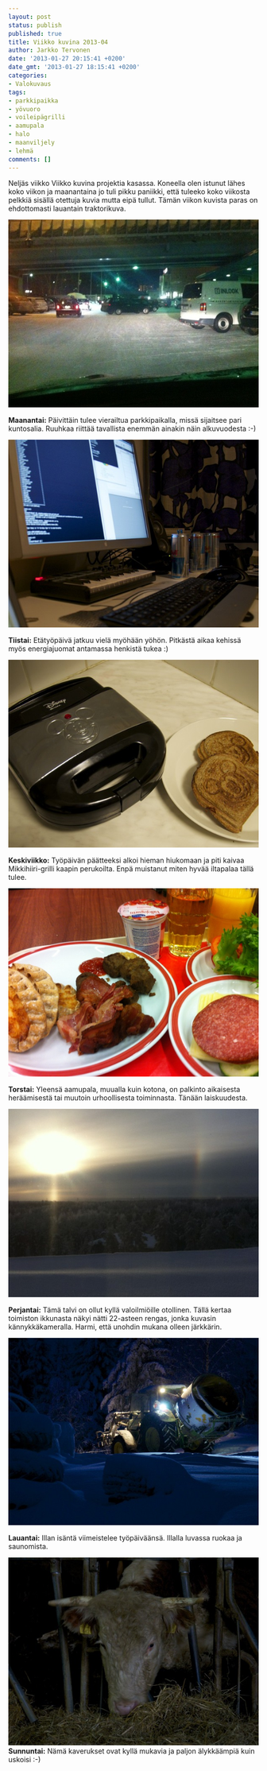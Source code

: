 ```yaml
---
layout: post
status: publish
published: true
title: Viikko kuvina 2013-04
author: Jarkko Tervonen
date: '2013-01-27 20:15:41 +0200'
date_gmt: '2013-01-27 18:15:41 +0200'
categories:
- Valokuvaus
tags:
- parkkipaikka
- yövuoro
- voileipägrilli
- aamupala
- halo
- maanviljely
- lehmä
comments: []
---
```

Neljäs viikko Viikko kuvina projektia kasassa. Koneella olen istunut lähes koko viikon ja maanantaina jo tuli pikku paniikki, että tuleeko koko viikosta pelkkiä sisällä otettuja kuvia mutta eipä tullut. Tämän viikon kuvista paras on ehdottomasti lauantain traktorikuva.

<img alt="Viikko kuvina 2013-04 - Maanantai" src="/assets/img/posts/2013-04-ma.jpg" /></noscript>

__Maanantai:__ Päivittäin tulee vierailtua parkkipaikalla, missä sijaitsee pari kuntosalia. Ruuhkaa riittää tavallista enemmän ainakin näin alkuvuodesta :-)</p>

<img alt="Viikko kuvina 2013-04 - Tiistai" src="/assets/img/posts/2013-04-ti.jpg" /></noscript>

__Tiistai:__ Etätyöpäivä jatkuu vielä myöhään yöhön. Pitkästä aikaa kehissä myös energiajuomat antamassa henkistä tukea :)

<img alt="Viikko kuvina 2013-04 - Keskiviikko" src="/assets/img/posts/2013-04-ke.jpg" /></noscript>

__Keskiviikko:__ Työpäivän päätteeksi alkoi hieman hiukomaan ja piti kaivaa Mikkihiiri-grilli kaapin perukoilta. Enpä muistanut miten hyvää iltapalaa tällä tulee.

<img alt="Viikko kuvina 2013-04 - Torstai" src="/assets/img/posts/2013-04-to.jpg" /></noscript>

__Torstai:__ Yleensä aamupala, muualla kuin kotona, on palkinto aikaisesta heräämisestä tai muutoin urhoollisesta toiminnasta. Tänään laiskuudesta.

<img alt="Viikko kuvina 2013-04 - Perjantai" src="/assets/img/posts/2013-04-pe.jpg" /></noscript>

__Perjantai:__ Tämä talvi on ollut kyllä valoilmiöille otollinen. Tällä kertaa toimiston ikkunasta näkyi nätti 22-asteen rengas, jonka kuvasin kännykkäkameralla. Harmi, että unohdin mukana olleen järkkärin.

<img alt="Viikko kuvina 2013-04 - Lauantai" src="/assets/img/posts/2013-04-la.jpg" /></noscript>

__Lauantai:__ Illan isäntä viimeistelee työpäiväänsä. Illalla luvassa ruokaa ja saunomista.

<img alt="Viikko kuvina 2013-04 - Sunnuntai" src="/assets/img/posts/2013-04-su.jpg" /></noscript>
__Sunnuntai:__ Nämä kaverukset ovat kyllä mukavia ja paljon älykkäämpiä kuin uskoisi :-)
